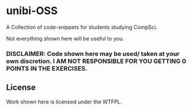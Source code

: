 # unibi-OSS
A Collection of code-snippets for students studying CompSci.

Not everything shown here will be useful to you.


### DISCLAIMER: Code shown here may be used/ taken at your own discretion. I AM NOT RESPONSIBLE FOR YOU GETTING 0 POINTS IN THE EXERCISES.

## License
Work shown here is licensed under the WTFPL.
